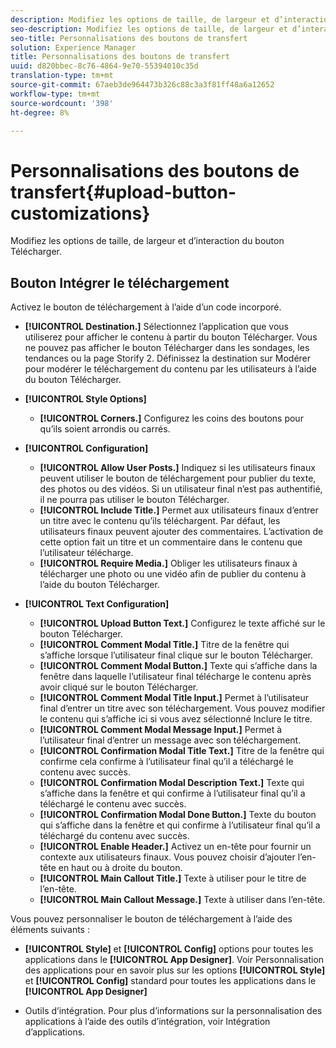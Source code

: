 ```yaml
---
description: Modifiez les options de taille, de largeur et d’interaction du bouton Télécharger.
seo-description: Modifiez les options de taille, de largeur et d’interaction du bouton Télécharger.
seo-title: Personnalisations des boutons de transfert
solution: Experience Manager
title: Personnalisations des boutons de transfert
uuid: d820bbec-8c76-4864-9e70-55394010c35d
translation-type: tm+mt
source-git-commit: 67aeb3de964473b326c88c3a3f81ff48a6a12652
workflow-type: tm+mt
source-wordcount: '398'
ht-degree: 8%

---
```



# Personnalisations des boutons de transfert{#upload-button-customizations}

Modifiez les options de taille, de largeur et d’interaction du bouton Télécharger.

## Bouton Intégrer le téléchargement

Activez le bouton de téléchargement à l’aide d’un code incorporé.

* **[!UICONTROL Destination.]** Sélectionnez l’application que vous utiliserez pour afficher le contenu à partir du bouton Télécharger. Vous ne pouvez pas afficher le bouton Télécharger dans les sondages, les tendances ou la page Storify 2. Définissez la destination sur Modérer pour modérer le téléchargement du contenu par les utilisateurs à l’aide du bouton Télécharger.
* **[!UICONTROL Style Options]**

   * **[!UICONTROL Corners.]** Configurez les coins des boutons pour qu’ils soient arrondis ou carrés.

* **[!UICONTROL Configuration]**

   * **[!UICONTROL Allow User Posts.]** Indiquez si les utilisateurs finaux peuvent utiliser le bouton de téléchargement pour publier du texte, des photos ou des vidéos. Si un utilisateur final n’est pas authentifié, il ne pourra pas utiliser le bouton Télécharger.
   * **[!UICONTROL Include Title.]** Permet aux utilisateurs finaux d’entrer un titre avec le contenu qu’ils téléchargent. Par défaut, les utilisateurs finaux peuvent ajouter des commentaires. L’activation de cette option fait un titre et un commentaire dans le contenu que l’utilisateur télécharge.
   * **[!UICONTROL Require Media.]** Obliger les utilisateurs finaux à télécharger une photo ou une vidéo afin de publier du contenu à l’aide du bouton Télécharger.

* **[!UICONTROL Text Configuration]**

   * **[!UICONTROL Upload Button Text.]** Configurez le texte affiché sur le bouton Télécharger.
   * **[!UICONTROL Comment Modal Title.]** Titre de la fenêtre qui s’affiche lorsque l’utilisateur final clique sur le bouton Télécharger.
   * **[!UICONTROL Comment Modal Button.]** Texte qui s’affiche dans la fenêtre dans laquelle l’utilisateur final télécharge le contenu après avoir cliqué sur le bouton Télécharger.
   * **[!UICONTROL Comment Modal Title Input.]** Permet à l’utilisateur final d’entrer un titre avec son téléchargement. Vous pouvez modifier le contenu qui s’affiche ici si vous avez sélectionné Inclure le titre.
   * **[!UICONTROL Comment Modal Message Input.]** Permet à l’utilisateur final d’entrer un message avec son téléchargement.
   * **[!UICONTROL Confirmation Modal Title Text.]** Titre de la fenêtre qui confirme cela confirme à l’utilisateur final qu’il a téléchargé le contenu avec succès.
   * **[!UICONTROL Confirmation Modal Description Text.]** Texte qui s’affiche dans la fenêtre et qui confirme à l’utilisateur final qu’il a téléchargé le contenu avec succès.
   * **[!UICONTROL Confirmation Modal Done Button.]** Texte du bouton qui s’affiche dans la fenêtre et qui confirme à l’utilisateur final qu’il a téléchargé du contenu avec succès.
   * **[!UICONTROL Enable Header.]** Activez un en-tête pour fournir un contexte aux utilisateurs finaux. Vous pouvez choisir d’ajouter l’en-tête en haut ou à droite du bouton.
   * **[!UICONTROL Main Callout Title.]** Texte à utiliser pour le titre de l’en-tête.
   * **[!UICONTROL Main Callout Message.]** Texte à utiliser dans l’en-tête.

Vous pouvez personnaliser le bouton de téléchargement à l’aide des éléments suivants :

* **[!UICONTROL Style]** et  **[!UICONTROL Config]** options pour toutes les applications dans le  **[!UICONTROL App Designer]**. Voir Personnalisation des applications pour en savoir plus sur les options **[!UICONTROL Style]** et **[!UICONTROL Config]** standard pour toutes les applications dans le **[!UICONTROL App Designer]**

* Outils d’intégration. Pour plus d’informations sur la personnalisation des applications à l’aide des outils d’intégration, voir Intégration d’applications.

